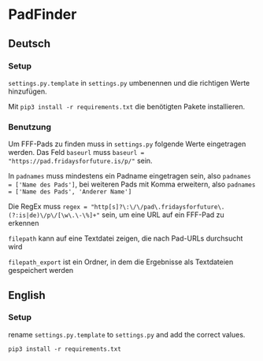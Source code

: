 # PadFinder

## Deutsch
### Setup
`settings.py.template` in `settings.py` umbenennen und die richtigen Werte hinzufügen.

Mit `pip3 install -r requirements.txt` die benötigten Pakete installieren.

### Benutzung
Um FFF-Pads zu finden muss in `settings.py` folgende Werte eingetragen werden.
Das Feld `baseurl` muss `baseurl = "https://pad.fridaysforfuture.is/p/"` sein.

In `padnames` muss mindestens ein Padname eingetragen sein, also `padnames = ['Name des Pads']`, bei weiteren Pads mit Komma erweitern, also `padnames = ['Name des Pads', 'Anderer Name']`

Die RegEx muss `regex = "http[s]?\:\/\/pad\.fridaysforfuture\.(?:is|de)\/p\/[\w\.\-\%]+"` sein, um eine URL auf ein FFF-Pad zu erkennen

`filepath` kann auf eine Textdatei zeigen, die nach Pad-URLs durchsucht wird

`filepath_export` ist ein Ordner, in dem die Ergebnisse als Textdateien gespeichert werden
## English
### Setup
rename `settings.py.template` to `settings.py` and add the correct values.  

`pip3 install -r requirements.txt`